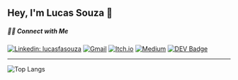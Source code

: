 ## Hey, I'm Lucas Souza  👋
##### 🤝🏻 Connect with Me
[![Linkedin: lucasfasouza](https://img.shields.io/badge/LinkedIn-0077B5?style=for-the-badge&logo=linkedin&logoColor=white)](https://www.linkedin.com/in/lucasfasouza/)
[![Gmail](https://img.shields.io/badge/Gmail-D14836?style=for-the-badge&logo=gmail&logoColor=white)](mailto:lucasfsouza.dev@gmail.com)
[![Itch.io](https://img.shields.io/badge/Itch.io-FA5C5C?style=for-the-badge&logo=itchdotio&logoColor=white)](https://lucasfsouza.itch.io/)
[![Medium](https://img.shields.io/badge/Medium-12100E?style=for-the-badge&logo=medium&logoColor=white)](https://medium.com/@lucasfsouza)
[![DEV Badge](https://img.shields.io/badge/dev.to-0A0A0A?style=for-the-badge&logo=dev.to&logoColor=white)](https://dev.to/lucasfsouza)


---

![Top Langs](https://github-readme-stats-sigma-five.vercel.app/api/top-langs/?username=LucasFASouza&layout=compact)
